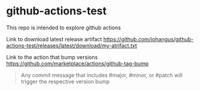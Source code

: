 # github-actions-test
This repo is intended to explore github actions


Link to download latest release artifact
https://github.com/johangus/github-actions-test/releases/latest/download/my-atrifact.txt

Link to the action that bump versions
https://github.com/marketplace/actions/github-tag-bump

> Any commit message that includes #major, #minor, or #patch will trigger the respective version bump